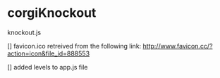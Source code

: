 corgiKnockout
============================

<!-- Written by Kenneth P. Chang -->

knockout.js

[] favicon.ico retreived from the following link:
http://www.favicon.cc/?action=icon&file_id=888553

[] added levels to app.js file



